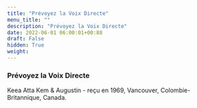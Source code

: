 ```yaml
---
title: "Prévoyez la Voix Directe"
menu_title: ""
description: "Prévoyez la Voix Directe"
date: 2022-06-01 06:00:01+00:88
draft: False
hidden: True
weight:
---
```

### Prévoyez la Voix Directe

Keea Atta Kem & Augustin - reçu en 1969, Vancouver, Colombie-Britannique, Canada.
